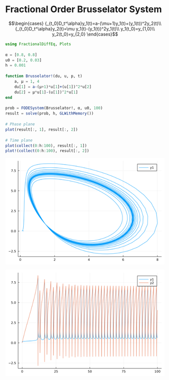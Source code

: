 # Fractional Order Brusselator System

```math
\begin{cases}
{_{t_0}D_t^\alpha}y_1(t)=a-(\mu+1)y_1(t)+(y_1(t))^2y_2(t)\\
{_{t_0}D_t^\alpha}y_2(t)=\mu y_1(t)-(y_1(t))^2y_1(t)\\
y_1(t_0)=y_{1,0}\\
y_2(t_0)=y_{2,0}
\end{cases}
```

```julia
using FractionalDiffEq, Plots

α = [0.8, 0.8]
u0 = [0.2, 0.03]
h = 0.001

function Brusselator!(du, u, p, t)
    a, μ = 1, 4
    du[1] = a-(μ+1)*u[1]+(u[1])^2*u[2]
    du[2] = μ*u[1]-(u[1])^2*u[1]
end

prob = FODESystem(Brusselator!, α, u0, 100)
result = solve(prob, h, GLWithMemory())

# Phase plane
plot(result[:, 1], result[:, 2])

# Time plane
plot(collect(0:h:100), result[:, 1])
plot!(collect(0:h:100), result[:, 2])
```

![BrusselatorPhase](./assets/Brusselator.png)

![BrusselatorTime](./assets/BrusselatorTime.png)